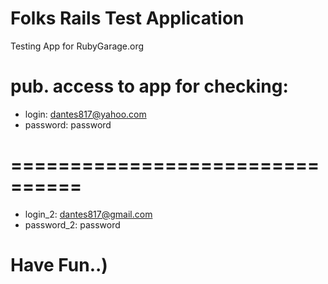 # Folks Rails Test Application

Testing App for RubyGarage.org

# pub. access to app for checking:
  - login:    dantes817@yahoo.com
  - password: password

#  ================================

  - login_2:    dantes817@gmail.com
  - password_2: password

# Have Fun..)

